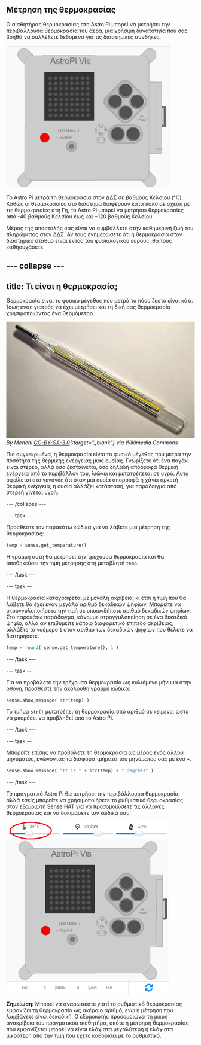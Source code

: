 ## Μέτρηση της θερμοκρασίας

Ο αισθητήρας θερμοκρασίας στο Astro Pi μπορεί να μετρήσει την περιβάλλουσα θερμοκρασία του άερα, μια χρήσιμη δυνατότητα που σας βοηθά να συλλέξετε δεδομένα για τις διαστημικές συνθήκες.

![Μήνυμα για τη θερμοκρασία](images/degrees-message.gif)

Το Astro Pi μετρά τη θερμοκρασία στον ΔΔΣ σε βαθμούς Κελσίου (&deg;C). Καθώς οι θερμοκρασίες στο διάστημα διαφέρουν κατά πολύ σε σχέση με τις θερμοκρασίες στη Γη, το Astro Pi μπορεί να μετρήσει θερμοκρασίες από -40 βαθμούς Κελσίου έως και +120 βαθμούς Κελσίου.

Μέρος της αποστολής σας είναι να συμβάλλετε στην καθημερινή ζωή του πληρώματος στον ΔΔΣ. Αν τους ενημερώσετε ότι η θερμοκρασία στον διαστημικό σταθμό είναι εντός του φυσιολογικού εύρους, θα τους καθησυχάσετε.

## \--- collapse \---

## title: Τι είναι η θερμοκρασία;

Θερμοκρασία είναι το φυσικό μέγεθος που μετρά το πόσο ζεστό είναι κάτι. Ίσως ένας γιατρός να έχει μετρήσει και τη δική σας θερμοκρασία χρησιμοποιώντας ένα θερμόμετρο.

![Θερμόμετρο](images/thermometer.JPG) *By Menchi [CC-BY-SA-3.0](http://creativecommons.org/licenses/by-sa/3.0/){:target="_blank"} via Wikimedia Commons*

Πιο συγκεκριμένα, η θερμοκρασία είναι το φυσικό μέγεθος που μετρά την ποσότητα της θερμικής ενέργειας μιας ουσίας. Γνωρίζετε ότι ένα παγάκι είναι στερεό, αλλά όσο ζεσταίνεται, όσο δηλάδή απορροφά θερμική ενέργεια από το περιβάλλον του, λιώνει και μετατρέπεται σε υγρό. Αυτό οφείλεται στο γεγονός ότι όταν μια ουσία απορροφά ή χάνει αρκετή θερμική ενέργεια, η ουσία αλλάζει κατάσταση, για παράδειγμα από στερεή γίνεται υγρή.

\--- /collapse \---

\--- task --

Προσθέστε τον παρακάτω κώδικα για να λάβετε μια μέτρηση της θερμοκρασίας:

```python
temp = sense.get_temperature()
```

Η γραμμή αυτή θα μετρήσει την τρέχουσα θερμοκρασία και θα αποθηκεύσει την τιμή μέτρησης στη μεταβλητή `temp`.

\--- /task \---

\--- task --

Η θερμοκρασία καταγράφεται με μεγάλη ακρίβεια, κι έτσι η τιμή που θα λάβετε θα έχει εναν μεγάλο αριθμό δεκαδικών ψηφίων. Μπορείτε να στρογγυλοποιήσετε την τιμή σε οποιονδήποτε αριθμό δεκαδικών ψηφίων. Στο παρακάτω παράδειγμα, κάνουμε στρογγυλοποίηση σε ένα δεκαδικό ψηφίο, αλλά αν επιθυμείτε κάποιο διαφορετικό επίπεδο ακρίβειας, αλλάξτε το νούμερο `1` στον αριθμό των δεκαδικών ψηφίων που θέλετε να διατηρήσετε.

```python
temp = round( sense.get_temperature(), 1 )
```

\--- /task \---

\--- task --

Για να προβάλετε την τρέχουσα θερμοκρασία ως κυλιόμενο μήνυμα στην οθόνη, προσθέστε την ακόλουθη γραμμή κώδικα:

```python
sense.show_message( str(temp) )
```

Το τμήμα `str()` μετατρέπει τη θερμοκρασία σπό αριθμό σε κείμενο, ώστε να μπορέσει να προβληθεί από το Astro Pi.

\--- /task \---

\--- task --

Μπορείτε επίσης να προβάλετε τη θερμοκρασία ως μέρος ενός άλλου μηνύματος, ενώνοντας τα διάφορα τμήματα του μηνύματος σας με ένα `+`.

```python
sense.show_message( "It is " + str(temp) + " degrees" )
```

\--- /task \---

Το πραγματικό Astro Pi θα μετρήσει την περιβάλλουσα θερμοκρασία, αλλά εσείς μπορείτε να χρησιμοποιήσετε το ρυθμιστικό θερμοκρασίας στον εξομοιωτή Sense HAT για να προσομοιώσετε τις αλλαγές θερμοκρασίας και να δοκιμάσετε τον κώδικά σας.

![Ρυθμιστικό θερμοκρασίας](images/temperature-slider.png)

**Σημείωση:** Μπορεί να αναρωτιέστε γιατί το ρυθμιστικό θερμοκρασίας εμφανίζει τη θερμοκρασία ως ακέραιο αριθμό, ενώ η μέτρηση που λαμβάνετε είναι δεκαδική. Ο εξομοιωτής προσομοιώνει τη μικρή ανακρίβεια του πραγματικού αισθητήρα, οπότε η μέτρηση θερμοκρασίας που εμφανίζεται μπορεί να είναι ελάχιστα μεγαλύτερη ή ελάχιστα μικρότερη από την τιμή που έχετε καθορίσει με το ρυθμιστικό.